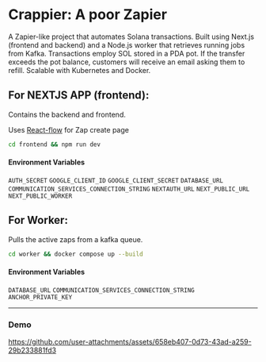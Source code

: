 # Crappier: A poor Zapier

A Zapier-like project that automates Solana transactions. Built using Next.js (frontend and backend) and a Node.js worker that retrieves running jobs from Kafka. Transactions employ SOL stored in a PDA pot. If the transfer exceeds the pot balance, customers will receive an email asking them to refill. Scalable with Kubernetes and Docker.


## For NEXTJS APP (frontend):

Contains the backend and frontend.

Uses [React-flow](https://reactflow.dev) for Zap create page 

```bash
cd frontend && npm run dev
```

#### Environment Variables


`AUTH_SECRET`
`GOOGLE_CLIENT_ID`
`GOOGLE_CLIENT_SECRET`
`DATABASE_URL`
`COMMUNICATION_SERVICES_CONNECTION_STRING`
`NEXTAUTH_URL`
`NEXT_PUBLIC_URL`
`NEXT_PUBLIC_WORKER`


## For Worker:

Pulls the active zaps from a kafka queue.
```bash
cd worker && docker compose up --build
```




#### Environment Variables

`DATABASE_URL`
`COMMUNICATION_SERVICES_CONNECTION_STRING`
`ANCHOR_PRIVATE_KEY`

---
### Demo

https://github.com/user-attachments/assets/658eb407-0d73-43ad-a259-29b233881fd3
